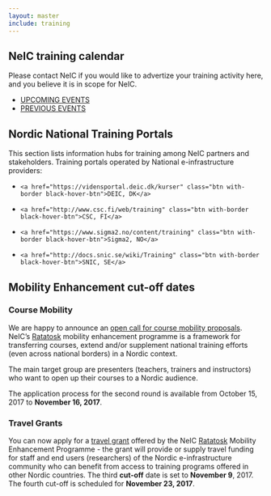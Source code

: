 ```yaml
---
layout: master
include: training
---
```


## NeIC training calendar
Please contact NeIC if you would like to advertize your training activity here, and you believe it is in scope for NeIC.
* <a href="/training/upcoming/" class="btn white-hover-btn">UPCOMING EVENTS</a>
* <a href="/training/past/" class="btn white-hover-btn">PREVIOUS EVENTS</a>

## Nordic National Training Portals
This section lists information hubs for training among NeIC partners and stakeholders. Training portals operated by National e-infrastructure providers:
 *     <a href="https://vidensportal.deic.dk/kurser" class="btn with-border black-hover-btn">DEIC, DK</a>
 *     <a href="http://www.csc.fi/web/training" class="btn with-border black-hover-btn">CSC, FI</a>
 *     <a href="https://www.sigma2.no/content/training" class="btn with-border black-hover-btn">Sigma2, NO</a>
 *     <a href="http://docs.snic.se/wiki/Training" class="btn with-border black-hover-btn">SNIC, SE</a>
 

## Mobility Enhancement cut-off dates

### Course Mobility
We are happy to announce an [open call for course mobility proposals](/training/course-mobility). NeIC’s [Ratatosk](/ratatosk) mobility enhancement programme is a framework for transferring courses, extend and/or supplement national training efforts (even across national borders) in a Nordic context.

The main target group are presenters (teachers, trainers and instructors) who want to open up their courses to a Nordic audience.

The application process for the second round is available from October 15, 2017 to **November 16, 2017**.


### Travel Grants
You can now apply for a [travel grant](/training/travel-grant) offered by the NeIC [Ratatosk](/ratatosk) Mobility Enhancement Programme - the grant will provide or supply travel funding for staff and end users (researchers) of the Nordic e-infrastructure community who can benefit from access to training programs offered in other Nordic countries.
The third **cut-off** date is set to **November 9**, 2017. The fourth cut-off is scheduled for **November 23, 2017**.

